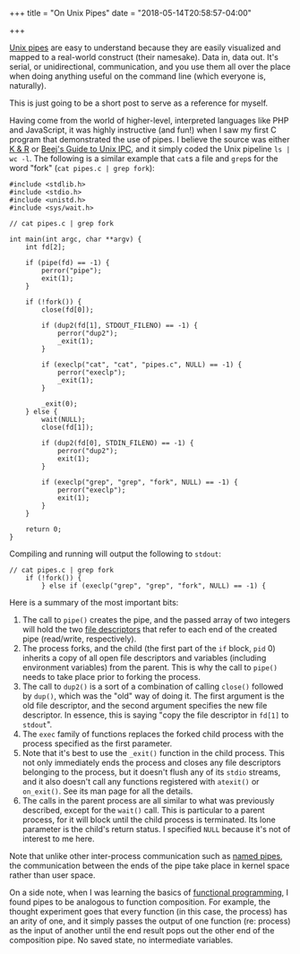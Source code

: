 +++
title = "On Unix Pipes"
date = "2018-05-14T20:58:57-04:00"

+++

[Unix pipes] are easy to understand because they are easily visualized and mapped to a real-world construct (their namesake).  Data in, data out.  It's serial, or unidirectional, communication, and you use them all over the place when doing anything useful on the command line (which everyone is, naturally).

This is just going to be a short post to serve as a reference for myself.

Having come from the world of higher-level, interpreted languages like PHP and JavaScript, it was highly instructive (and fun!) when I saw my first C program that demonstrated the use of pipes.  I believe the source was either [K & R] or [Beej's Guide to Unix IPC], and it simply coded the Unix pipeline `ls | wc -l`.  The following is a similar example that `cat`s a file and `grep`s for the word "fork" (`cat pipes.c | grep fork`):

```
#include <stdlib.h>
#include <stdio.h>
#include <unistd.h>
#include <sys/wait.h>

// cat pipes.c | grep fork

int main(int argc, char **argv) {
    int fd[2];

    if (pipe(fd) == -1) {
        perror("pipe");
        exit(1);
    }

    if (!fork()) {
        close(fd[0]);

        if (dup2(fd[1], STDOUT_FILENO) == -1) {
            perror("dup2");
            _exit(1);
        }

        if (execlp("cat", "cat", "pipes.c", NULL) == -1) {
            perror("execlp");
            _exit(1);
        }

        _exit(0);
    } else {
        wait(NULL);
        close(fd[1]);

        if (dup2(fd[0], STDIN_FILENO) == -1) {
            perror("dup2");
            exit(1);
        }

        if (execlp("grep", "grep", "fork", NULL) == -1) {
            perror("execlp");
            exit(1);
        }
    }

    return 0;
}
```

Compiling and running will output the following to `stdout`:

```
// cat pipes.c | grep fork
    if (!fork()) {
        } else if (execlp("grep", "grep", "fork", NULL) == -1) {
```

Here is a summary of the most important bits:

1. The call to `pipe()` creates the pipe, and the passed array of two integers will hold the two [file descriptors] that refer to each end of the created pipe (read/write, respectively).
2. The process forks, and the child (the first part of the `if` block, `pid` 0) inherits a copy of all open file descriptors and variables (including environment variables) from the parent. This is why the call to `pipe()` needs to take place prior to forking the process.
3. The call to `dup2()` is a sort of a combination of calling `close()` followed by `dup()`, which was the "old" way of doing it. The first argument is the old file descriptor, and the second argument specifies the new file descriptor. In essence, this is saying "copy the file descriptor in `fd[1]` to `stdout`".
4. The `exec` family of functions replaces the forked child process with the process specified as the first parameter.
5. Note that it's best to use the `_exit()` function in the child process.  This not only immediately ends the process and closes any file descriptors belonging to the process, but it doesn't flush any of its `stdio` streams, and it also doesn't call any functions registered with `atexit()` or `on_exit()`.  See its man page for all the details.
6. The calls in the parent process are all similar to what was previously described, except for the `wait()` call.  This is particular to a parent process, for it will block until the child process is terminated. Its lone parameter is the child's return status. I specified `NULL` because it's not of interest to me here.

Note that unlike other inter-process communication such as [named pipes], the communication between the ends of the pipe take place in kernel space rather than user space.

On a side note, when I was learning the basics of [functional programming], I found pipes to be analogous to function composition.  For example, the thought experiment goes that every function (in this case, the process) has an arity of one, and it simply passes the output of one function (re: process) as the input of another until the end result pops out the other end of the composition pipe.  No saved state, no intermediate variables.

[Unix pipes]: https://en.wikipedia.org/wiki/Pipeline_(Unix)
[K & R]: https://en.wikipedia.org/wiki/The_C_Programming_Language
[Beej's Guide to Unix IPC]: https://beej.us/guide/bgipc/html/multi/index.html
[file descriptors]: https://en.wikipedia.org/wiki/File_descriptor
[named pipes]: https://en.wikipedia.org/wiki/Named_pipe
[functional programming]: https://en.wikipedia.org/wiki/Functional_programming

